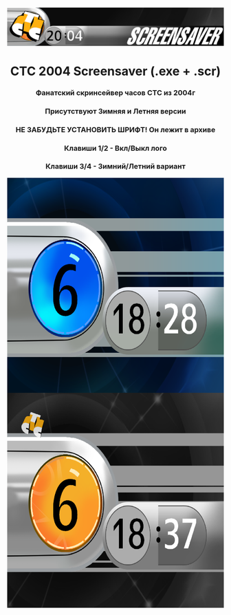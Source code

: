 <img src=https://github.com/chelka0/CTC2004-Screensaver/blob/main/scr1.png/></h1>
<h1 align="center">CTC 2004 Screensaver (.exe + .scr)

<h3 align="center">Фанатский скринсейвер часов СТС из 2004г</h3>
<h3 align="center">Присутствуют Зимняя и Летняя версии</h3>
<h3 align="center">НЕ ЗАБУДЬТЕ УСТАНОВИТЬ ШРИФТ! Он лежит в архиве</h3>
<h3 align="center">Клавиши 1/2 - Вкл/Выкл лого</h3>
<h3 align="center">Клавиши 3/4 - Зимний/Летний вариант</h3>

 
<img align="center" src=https://github.com/chelka0/CTC2004-Screensaver/blob/main/scr1-1.png height="500"></h1>
<img align="center" src=https://github.com/chelka0/CTC2004-Screensaver/blob/main/scr1-2.png height="500"></h1>
